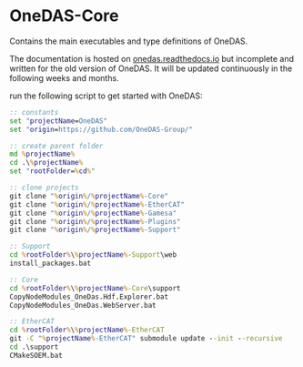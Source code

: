# OneDAS-Core
Contains the main executables and type definitions of OneDAS.

The documentation is hosted on [onedas.readthedocs.io](https://onedas.readthedocs.io) but incomplete and written for the old version of OneDAS. It will be updated continuously in the following weeks and months.

run the following script to get started with OneDAS:

```bat
:: constants
set "projectName=OneDAS"
set "origin=https://github.com/OneDAS-Group/"

:: create parent folder
md %projectName%
cd .\%projectName%
set "rootFolder=%cd%"

:: clone projects
git clone "%origin%/%projectName%-Core"
git clone "%origin%/%projectName%-EtherCAT"
git clone "%origin%/%projectName%-Gamesa"
git clone "%origin%/%projectName%-Plugins"
git clone "%origin%/%projectName%-Support"

:: Support
cd %rootFolder%\%projectName%-Support\web
install_packages.bat

:: Core
cd %rootFolder%\%projectName%-Core\support
CopyNodeModules_OneDas.Hdf.Explorer.bat
CopyNodeModules_OneDas.WebServer.bat

:: EtherCAT
cd %rootFolder%\%projectName%-EtherCAT
git -C "%projectName%-EtherCAT" submodule update --init --recursive
cd .\support
CMakeSOEM.bat
```